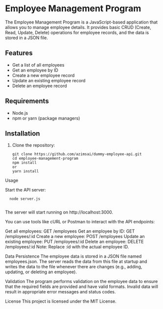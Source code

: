 # Employee Management Program

The Employee Management Program is a JavaScript-based application that allows you to manage employee details. It provides basic CRUD (Create, Read, Update, Delete) operations for employee records, and the data is stored in a JSON file.

## Features

- Get a list of all employees
- Get an employee by ID
- Create a new employee record
- Update an existing employee record
- Delete an employee record

## Requirements

- Node.js
- npm or yarn (package managers)

## Installation

1. Clone the repository:

   ```shell
   git clone https://github.com/azimsai/dummy-employee-api.git
   cd employee-management-program
   npm install
   or
   yarn install
   ```
  Usage

   Start the API server:
   ```
     node server.js
      
   ```
The server will start running on http://localhost:3000.

You can use tools like cURL or Postman to interact with the API endpoints:

Get all employees: GET /employees
Get an employee by ID: GET /employees/:id
Create a new employee: POST /employees
Update an existing employee: PUT /employees/:id
Delete an employee: DELETE /employees/:id
Note: Replace :id with the actual employee ID.

Data Persistence
The employee data is stored in a JSON file named employees.json. The server reads the data from this file at startup and writes the data to the file whenever there are changes (e.g., adding, updating, or deleting an employee).

Validation
The program performs validation on the employee data to ensure that the required fields are provided and have valid formats. Invalid data will result in appropriate error messages and status codes.

License
This project is licensed under the MIT License.
